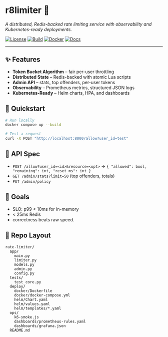 # r8limiter 🚦
*A distributed, Redis-backed rate limiting service with observability and Kubernetes-ready deployments.*

[![License](https://img.shields.io/badge/license-MIT-blue.svg)](LICENSE)
[![Build](https://img.shields.io/github/actions/workflow/status/<your-username>/r8limiter/ci.yml?branch=main)](https://github.com/<your-username>/r8limiter/actions)
[![Docker](https://img.shields.io/badge/docker-ready-blue)](https://hub.docker.com/r/<your-username>/r8limiter)
[![Docs](https://img.shields.io/badge/docs-available-brightgreen)](#)

---

## ✨ Features
- **Token Bucket Algorithm** – fair per-user throttling
- **Distributed State** – Redis-backed with atomic Lua scripts
- **Admin API** – stats, top offenders, per-user tokens
- **Observability** – Prometheus metrics, structured JSON logs
- **Kubernetes-Ready** – Helm charts, HPA, and dashboards

## 🚀 Quickstart
```bash
# Run locally
docker compose up --build

# Test a request
curl -X POST "http://localhost:8000/allow?user_id=test"
```

## 🔧 API Spec
  - `POST /allow?user_id=<id>&resource=<opt>` -> `{ "allowed": bool, "remaining": int, "reset_ms": int }`
  - `GET /admin/stats?limit=50` (top offenders, totals)
  - `PUT /admin/policy`

## 🎯 Goals 
  - SLO: p99 < 10ms for in-memory
  - < 25ms Redis
  - correctness beats raw speed.

## 📂 Repo Layout
```
rate-limiter/
  app/
    main.py
    limiter.py
    models.py
    admin.py
    config.py
  tests/
    test_core.py
  deploy/
    docker/Dockerfile
    docker/docker-compose.yml
    helm/Chart.yaml
    helm/values.yaml
    helm/templates/*.yaml
  ops/
    k6-smoke.js
    dashboards/prometheus-rules.yaml
    dashboards/grafana.json
  README.md
```
